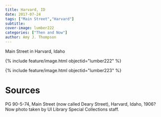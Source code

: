 ```yaml
---
title: Harvard, ID
date: 2017-07-24
tags: ["Main Street","Harvard"]
subtitle: 
cover-image: lumber222
categories: ["Then and Now"]
author: Amy J. Thompson
---
```


Main Street in Harvard, Idaho

{% include feature/image.html objectid="lumber222" %}

{% include feature/image.html objectid="lumber223" %}

# Sources

PG 90-5-74, Main Street (now called Deary Street), Harvard, Idaho, 1906? Now photo taken by UI Library Special Collections staff.